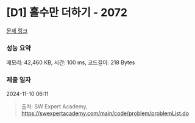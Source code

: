 # [D1] 홀수만 더하기 - 2072 

[문제 링크](https://swexpertacademy.com/main/code/problem/problemDetail.do?contestProbId=AV5QSEhaA5sDFAUq) 

### 성능 요약

메모리: 42,460 KB, 시간: 100 ms, 코드길이: 218 Bytes

### 제출 일자

2024-11-10 06:11



> 출처: SW Expert Academy, https://swexpertacademy.com/main/code/problem/problemList.do